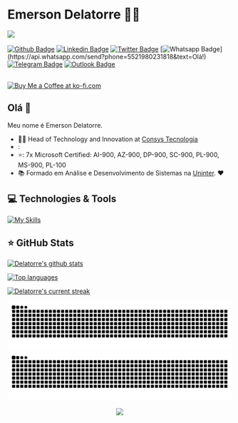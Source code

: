 # Emerson Delatorre :man_technologist:

![](https://komarev.com/ghpvc/?username=fazedordecodigo)

[![Github Badge](https://img.shields.io/badge/-Github-000?style=flat-square&logo=Github&logoColor=white&link=https://github.com/fazedordecodigo)](https://github.com/fazedordecodigo)
[![Linkedin Badge](https://img.shields.io/badge/-LinkedIn-blue?style=flat-square&logo=Linkedin&logoColor=white&link=https://www.linkedin.com/in/fazedordecodigo/)](https://www.linkedin.com/in/fazedordecodigo/)
[![Twitter Badge](https://img.shields.io/badge/-Twitter-1ca0f1?style=flat-square&labelColor=1ca0f1&logo=twitter&logoColor=white&link=https://twitter.com/fazedordecodigo)](https://twitter.com/fazedordecodigo)
[![Whatsapp Badge](https://img.shields.io/badge/-Whatsapp-4CA143?style=flat-square&labelColor=4CA143&logo=whatsapp&logoColor=white&link=https://api.whatsapp.com/send?phone=5521980231818&text=Olá!)](https://api.whatsapp.com/send?phone=5521980231818&text=Olá!)
[![Telegram Badge](https://img.shields.io/badge/-Telegram-1ca0f1?style=flat-square&labelColor=1ca0f1&logo=telegram&logoColor=white&link=https://t.me/fazedordecodigo)](https://t.me/fazedordecodigo)
[![Outlook Badge](https://img.shields.io/badge/-Microsoft-blue?style=flat-square&logo=Microsoft&logoColor=white&link=mailto:emerson@delatorre.dev)](mailto:emerson@delatorre.dev)

</br>
<a href='https://ko-fi.com/delatorrea' target='_blank'><img height='36' style='border:0px;height:36px;' src='https://cdn.ko-fi.com/cdn/kofi3.png?v=2' border='0' alt='Buy Me a Coffee at ko-fi.com' /></a>
</p>

## Olá 👋

Meu nome é Emerson Delatorre.

- :office_worker: Head of Technology and Innovation at [Consys Tecnologia](https://consystecnologia.com.br)
- :
- ⭐: 7x Microsoft Certified: AI-900, AZ-900, DP-900, SC-900, PL-900, MS-900, PL-100
- :books: Formado em Análise e Desenvolvimento de Sistemas na [Uninter](https://www.uninter.com/). :heart:

## 💻 Technologies & Tools

[![My Skills](https://skillicons.dev/icons?i=arch,atom,aws,azure,bash,bootstrap,cs,cloudflare,cmake,css,dart,discord,bots,django,docker,dotnet,dynamodb,elixir,fastapi,fediverse,flask,flutter,git,github,githubactions,gitlab,gmail,go,grafana,html,idea,ai,java,js,jest,kafka,kubernetes,linux,md,mastodon,mongodb,mysql,neovim,nestjs,netlify,nodejs,notion,npm,obsidian,postgres,postman,powershell,prisma,prometheus,py,rabbitmq,redis,replit,rider,sqlite,stackoverflow,selenium,sequelize,svg,twitter,ts,ubuntu,vim,visualstudio,vscode,windows,workers,yarn&perline=13)](https://skillicons.dev)

## ⭐ GitHub Stats

[![Delatorre's github stats](https://bad-apple-github-readme.vercel.app/api?username=fazedordecodigo&show_icons=true&count_private=true&line_height=20&icon_color=00b3ff&theme=blue-green&title_color=00b3ff)](#)
 
 [![Top languages](https://github-readme-mwendwa.vercel.app/api/top-langs/?username=fazedordecodigo&layout=compact&count_private=true&theme=blue-green&title_color=00b3ff)](#)

[![Delatorre's current streak](https://streak-stats.demolab.com/?user=fazedordecodigo&count_private=true&theme=blue-green&title_color=00b3ff)](#)

![github contribution grid snake animation](https://raw.githubusercontent.com/fazedordecodigo/fazedordecodigo/output/github-contribution-grid-snake-dark.svg#gh-dark-mode-only)
![github contribution grid snake animation](https://raw.githubusercontent.com/fazedordecodigo/fazedordecodigo/output/github-contribution-grid-snake.svg#gh-light-mode-only)

<p align="center">
     <img src="https://capsule-render.vercel.app/api?type=waving&color=gradient&height=100&section=footer"/>
</p>
